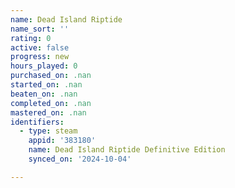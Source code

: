 ```yaml
---
name: Dead Island Riptide
name_sort: ''
rating: 0
active: false
progress: new
hours_played: 0
purchased_on: .nan
started_on: .nan
beaten_on: .nan
completed_on: .nan
mastered_on: .nan
identifiers:
  - type: steam
    appid: '383180'
    name: Dead Island Riptide Definitive Edition
    synced_on: '2024-10-04'

---
```

